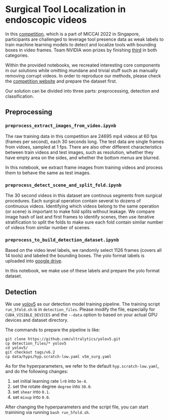 # Surgical Tool Localization in endoscopic videos

In this [competition](https://surgtoolloc.grand-challenge.org/Home/), which is a part of MICCAI 2022 in Singapore, participants are challenged to leverage tool presence data as weak labels to train machine learning models to detect and localize tools with bounding boxes in video frames. Team NVIDIA won prizes by finishing [third](https://surgtoolloc.grand-challenge.org/results/) in both categories.

Within the provided notebooks, we recreated interesting core components in our solutions while omitting mundane and trivial stuff such as manually removing corrupt videos. In order to reproduce our methods, please check the [competition website](https://surgtoolloc.grand-challenge.org/data/) and prepare the dataset first.

Our solution can be divided into three parts: preprocessing, detection and classification.

## Preprocessing

### `preprocess_extract_images_from_video.ipynb`

The raw training data in this competition are 24695 mp4 videos at 60 fps (frames per second), each 30 seconds long. The test data are single frames from vidoes, sampled at 1 fps. There are also other different characteristics between train videos and test images, such as resolution, whether they have empty area on the sides, and whether the bottom menus are blurred.

In this notebook, we extract frame images from training videos and process them to behave the same as test images.

### `preprocess_detect_scene_and_split_fold.ipynb`

The 30 second videos in this dataset are continous segments from surgical procedures. Each surgical operation contain several to dozens of continuous videos. Identifying which videos belong to the same operation (or scene) is important to make fold splits without leakage. We compare image hash of last and first frames to identify scenes, then use iterative stratification to split the folds to make sure each fold contain similar number of videos from similar number of scenes.

### `preprocess_to_build_detection_dataset.ipynb`

Based on the video level labels, we randomly select 1126 frames (covers all 14 tools) and labeled the bounding boxes. The yolo format labels is uploaded into [google drive](https://drive.google.com/file/d/1iO4bXTGdhRLIoxIKS6P_nNAgI_1Fp_Vg/view?usp=sharing).

In this notebook, we make use of these labels and prepare the yolo format dataset.

## Detection

We use [yolov5](https://github.com/ultralytics/yolov5) as our detection model training pipeline. The training script `run_5fold.sh` is in `detection_files`. Please modify the file, especially for `CUDA_VISIBLE_DEVICES` and the `--data` option to based on your actual GPU devices and dataset directory.

The commands to prepare the pipeline is like:
```
git clone https://github.com/ultralytics/yolov5.git
cp detection_files/* yolov5
cd yolov5/
git checkout tags/v6.2
cp data/hyps/hyp.scratch-low.yaml v5m_surg.yaml
```

As for the hyperparameters, we refer to the default `hyp.scratch-low.yaml`, and do the following changes:

1. set initial learning rate `lr0` into `5e-4`.
1. set the rotate degree `degree` into `30.0`.
1. set `shear` into `0.1`.
1. set `mixup` into `0.0`.

After changing the hyperparameters and the script file, you can start trainining via running `bash run_5fold.sh`.
